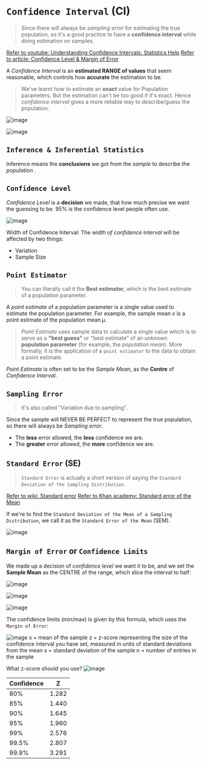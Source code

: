 # `Confidence Interval` (CI)
> Since there will always be _sampling error_ for estimating the true population, 
so it's a good practice to have a **confidence interval** while doing estimation on samples.

[Refer to youtube: Understanding Confidence Intervals: Statistics Help](https://www.youtube.com/watch?v=tFWsuO9f74o)
[Refer to article: Confidence Level & Margin of Error](http://www.geoib.com/confidence-level--margin-of-error.html)

A _Confidence Interval_ is an **estimated RANGE of values** that seem reasonable, which controls how **accurate** the estimation to be.

> We've learnt how to estimate an **exact** value for Population parameters. But the estimation can't be too good if it's exact. Hence _confidence interval_ gives a more reliable way to describe/guess the population.

![image](https://user-images.githubusercontent.com/14041622/45030531-bb53cf80-b07e-11e8-8b3f-d86f18d3d35c.png)


![image](https://user-images.githubusercontent.com/14041622/45139665-143c7880-b1e3-11e8-8e22-9a33766dd599.png)


## `Inference & Inferential Statistics`
Inference means the **conclusions** we got from the _sample_ to describe the _population_ .


## `Confidence Level`
_Confidence Level_ is a **decision** we made, that how much precise we want the guessing to be.
95% is the confidence level people often use.

![image](https://user-images.githubusercontent.com/14041622/45021509-58553f00-b064-11e8-828e-6d97cf9fe5d1.png)


Width of Confidence Interval:
The _width of confidence interval_ will be affected by two things:
- Variation
- Sample Size

## `Point Estimator`
> You can literally call it the **Best estimator**, which is the best estimate of a population parameter.

A _point estimate_ of a population parameter is a single value used to estimate the population parameter. For example, the sample mean _x_ is a point estimate of the population mean _μ_.

> _Point Estimate_ uses sample data to calculate a single value which is to serve as a **"best guess"** or "best estimate" of an unknown **population parameter** (for example, the _population mean_). More formally, it is the application of a `point estimator` to the data to obtain a point estimate.

_Point Estimate_ is often set to be the _Sample Mean_, as the **Centre** of _Confidence Interval_.



## `Sampling Error`
> It's also called "Variation due to sampling". 

Since the sample will NEVER BE PERFECT to represent the true population, so there will always be _Sampling error_.

- The **less** error allowed, the **less** confidence we are.
- The **greater** error allowed, the **more** confidence we are.

## `Standard Error` (SE)
> `Standard Error` is actually a short version of saying the `Standard Deviation of the Sampling Distribution`.

[Refer to wiki: Standard error](https://www.wikiwand.com/en/Standard_error)
[Refer to Khan academy: Standard error of the Mean](https://www.khanacademy.org/math/statistics-probability/sampling-distributions-library/modal/v/standard-error-of-the-mean)


If we're to find the `Standard Deviation of the Mean of a Sampling Distribution`, we call it as the `Standard Error of the Mean` (SEM).

![image](https://user-images.githubusercontent.com/14041622/44970485-83686180-af84-11e8-80c0-c75d9a2a4f81.png)


## `Margin of Error` or `Confidence Limits`

We made up a decision of _confidence level_ we want it to be, 
and we set the **Sample Mean** as the CENTRE of the range, which slice the interval to half:

![image](https://user-images.githubusercontent.com/14041622/45020964-e92b1b00-b062-11e8-9944-46acafe93048.png)

![image](https://user-images.githubusercontent.com/14041622/45036093-21941e80-b08e-11e8-8c5d-3eaa031f2f8c.png)

![image](https://user-images.githubusercontent.com/14041622/45138784-4698a680-b1e0-11e8-87fe-ca88c69a41ea.png)


The confidence limits (min/max) is given by this formula, 
which uses the `Margin of Error`:

![image](https://user-images.githubusercontent.com/14041622/45021005-09f37080-b063-11e8-90f9-58285697520d.png)
x = mean of the sample
z = z-score representing the size of the confidence interval you have set, measured in units of standard deviations from the mean
s = standard deviation of the sample
n = number of entries in the sample


What z-score should you use?
![image](https://user-images.githubusercontent.com/14041622/45075820-ef7cce00-b11a-11e8-82ac-9fd60a35bdd3.png)


Confidence | Z
-- | --
80% | 1.282
85% | 1.440
90% | 1.645
95% | 1.960
99% | 2.576
99.5% | 2.807
99.9% | 3.291



